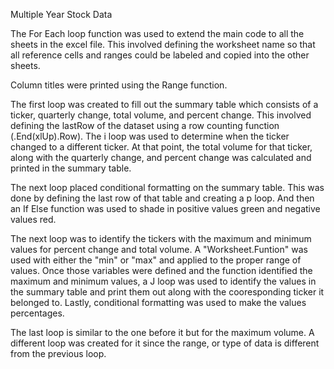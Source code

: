 Multiple Year Stock Data

The For Each loop function was used to extend the main code to all the sheets in the excel file.
  This involved defining the worksheet name so that all reference cells and ranges could be labeled and copied into the other sheets.

Column titles were printed using the Range function.


The first loop was created to fill out the summary table which consists of a ticker, quarterly change, total volume, and percent change.
  This involved defining the lastRow of the dataset using a row counting function (.End(xlUp).Row). 
  The i loop was used to determine when the ticker changed to a different ticker. At that point, the total volume for that ticker, along with the quarterly change, and percent change was calculated and printed in the summary table.

The next loop placed conditional formatting on the summary table.
  This was done by defining the last row of that table and creating a p loop. And then an If Else function was used to shade in positive values green and negative values red.

  The next loop was to identify the tickers with the maximum and minimum values for percent change and total volume. 
    A "Worksheet.Funtion" was used with either the "min" or "max" and applied to the proper range of values.
    Once those variables were defined and the function identified the maximum and minimum values, a J loop was used to identify the values in the summary table and print them out along with the cooresponding ticker it belonged to.
    Lastly, conditional formatting was used to make the values percentages.

  The last loop is similar to the one before it but for the maximum volume. A different loop was created for it since the range, or type of data is different from the previous loop.
  
